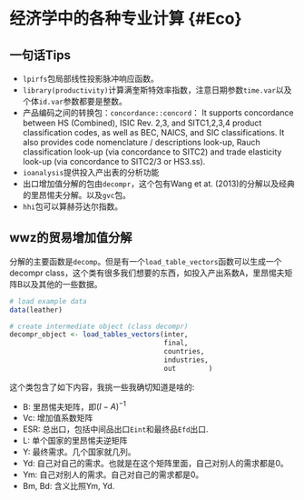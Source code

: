 
# 经济学中的各种专业计算 {#Eco}
## 一句话Tips
- `lpirfs`包局部线性投影脉冲响应函数。
- `library(productivity)`计算满奎斯特效率指数，注意日期参数`time.var`以及个体`id.var`参数都要是整数。
- 产品编码之间的转换包：`concordance::concord`：
It supports concordance between HS (Combined), ISIC Rev. 2,3, and SITC1,2,3,4 product classification codes, as well as BEC, NAICS, and SIC classifications. It also provides code nomenclature / descriptions look-up, Rauch classification look-up (via concordance to SITC2) and trade elasticity look-up (via concordance to SITC2/3 or HS3.ss).
- `ioanalysis`提供投入产出表的分析功能
- 出口增加值分解的包由`decompr`，这个包有Wang et at. (2013)的分解以及经典的里昂惕夫分解。以及`gvc`包。
- `hhi`包可以算赫芬达尔指数。

## wwz的贸易增加值分解
分解的主要函数是`decomp`。但是有一个`load_table_vectors`函数可以生成一个decompr class，这个类有很多我们想要的东西，如投入产出系数A，里昂惕夫矩阵B以及其他的一些数据。

```r
# load example data
data(leather)

# create intermediate object (class decompr)
decompr_object <- load_tables_vectors(inter,
                                      final,
                                      countries,
                                      industries,
                                      out        )
```
这个类包含了如下内容，我挑一些我确切知道是啥的:

- B: 里昂惕夫矩阵，即$(I-A)^{-1}$
- Vc: 增加值系数矩阵
- ESR: 总出口，包括中间品出口`Eint`和最终品`Efd`出口.
- L: 单个国家的里昂惕夫逆矩阵
- Y: 最终需求。几个国家就几列。
- Yd: 自己对自己的需求。也就是在这个矩阵里面，自己对别人的需求都是0。
- Ym: 自己对别人的需求。自己对自己的需求都是0。
- Bm, Bd: 含义比照Ym, Yd.
